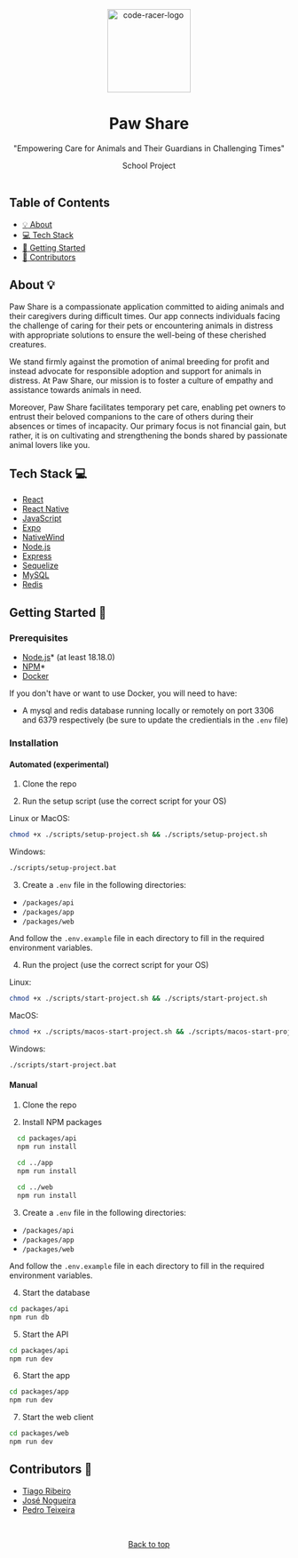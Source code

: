 <div align="center" id="top">
  <img src="https://dieselpunkcore.com/wp-content/uploads/2014/06/logo-placeholder.png" width="150" alt="code-racer-logo">
  <br/>
  <h1>Paw Share</h1>
  <p>"Empowering Care for Animals and Their Guardians in Challenging Times"</p>
 <span>School Project</span>
</div>
<br />

## Table of Contents

- [:bulb: About](#about)
- [:computer: Tech Stack](#tech-stack)
- [:rocket: Getting Started](#getting-started)
- [:memo: Contributors](#contributors)

<a id="about"></a>

## About :bulb:

Paw Share is a compassionate application committed to aiding animals and their caregivers during difficult times. Our app connects individuals facing the challenge of caring for their pets or encountering animals in distress with appropriate solutions to ensure the well-being of these cherished creatures.

We stand firmly against the promotion of animal breeding for profit and instead advocate for responsible adoption and support for animals in distress. At Paw Share, our mission is to foster a culture of empathy and assistance towards animals in need.

Moreover, Paw Share facilitates temporary pet care, enabling pet owners to entrust their beloved companions to the care of others during their absences or times of incapacity. Our primary focus is not financial gain, but rather, it is on cultivating and strengthening the bonds shared by passionate animal lovers like you.

<a id="tech-stack"></a>

## Tech Stack :computer:

- [React](https://reactjs.org/)
- [React Native](https://reactnative.dev/)
- [JavaScript](https://www.javascript.com/)
- [Expo](https://expo.io/)
- [NativeWind](https://www.nativewind.dev/)
- [Node.js](https://nodejs.org/en/)
- [Express](https://expressjs.com/)
- [Sequelize](https://sequelize.org/)
- [MySQL](https://www.mysql.com/)
- [Redis](https://redis.io/)

<a id="getting-started"></a>

## Getting Started :rocket:

### Prerequisites

- [Node.js](https://nodejs.org/en/)* (at least 18.18.0)
- [NPM](https://www.npmjs.com/)*
- [Docker](https://www.docker.com/)

If you don't have or want to use Docker, you will need to have:

- A mysql and redis database running locally or remotely on port 3306 and 6379 respectively (be sure to update the credientials in the `.env` file)

### Installation

#### Automated (experimental)

1. Clone the repo

2. Run the setup script (use the correct script for your OS)

Linux or MacOS:

```sh
chmod +x ./scripts/setup-project.sh && ./scripts/setup-project.sh
```

Windows:

```sh
./scripts/setup-project.bat
```

3. Create a `.env` file in the following directories:

- `/packages/api`
- `/packages/app`
- `/packages/web`

And follow the `.env.example` file in each directory to fill in the required environment variables.

4. Run the project (use the correct script for your OS)

Linux:

```sh
chmod +x ./scripts/start-project.sh && ./scripts/start-project.sh
```

MacOS:

```sh
chmod +x ./scripts/macos-start-project.sh && ./scripts/macos-start-project.sh
```

Windows:

```sh
./scripts/start-project.bat
```

#### Manual

1. Clone the repo

2. Install NPM packages

```sh
  cd packages/api
  npm run install
 
  cd ../app
  npm run install

  cd ../web
  npm run install
```

3. Create a `.env` file in the following directories:

- `/packages/api`
- `/packages/app`
- `/packages/web`

And follow the `.env.example` file in each directory to fill in the required environment variables.

4. Start the database

```sh
cd packages/api
npm run db
```

5. Start the API

```sh
cd packages/api
npm run dev
```

6. Start the app

```sh
cd packages/app
npm run dev
```

7. Start the web client

```sh
cd packages/web
npm run dev
```

<a id="contributors"></a>

## Contributors :memo:

- [Tiago Ribeiro](https://github.com/TiagoRibeiro25)
- [José Nogueira](https://github.com/JoseNogueira13)
- [Pedro Teixeira](https://github.com/pedromst2000)

<br />

<p align="center">
 <a href="#top">Back to top</a>
</p>
